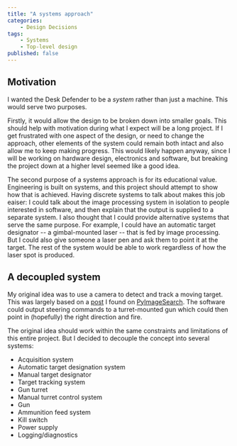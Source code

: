 ```yaml
---
title: "A systems approach"
categories:
    - Design Decisions
tags:
    - Systems
    - Top-level design
published: false
---
```


## Motivation

I wanted the Desk Defender to be a *system* rather than just a machine. This would serve two purposes.

Firstly, it would allow the design to be broken down into smaller goals. This should help with motivation during what I expect will be a long project. If I get frustrated with one aspect of the design, or need to change the approach, other elements of the system could remain both intact and also allow me to keep making progress. This would likely happen anyway, since I will be working on hardware design, electronics and software, but breaking the project down at a higher level seemed like a good idea.

The second purpose of a systems approach is for its educational value. Engineering is built on systems, and this project should attempt to show how that is achieved. Having discrete systems to talk about makes this job eaiser: I could talk about the image processing system in isolation to people interested in software, and then explain that the output is supplied to a separate system. I also thought that I could provide alternative systems that serve the same purpose. For example, I could have an automatic target designator -- a gimbal-mounted laser -- that is fed by image processing. But I could also give someone a laser pen and ask them to point it at the target. The rest of the system would be able to work regardless of how the laser spot is produced.

## A decoupled system

My original idea was to use a camera to detect and track a moving target. This was largely based on a [post](http://www.pyimagesearch.com/2015/06/01/home-surveillance-and-motion-detection-with-the-raspberry-pi-python-and-opencv/) I found on [PyImageSearch](http://www.pyimagesearch.com/). The software could output steering commands to a turret-mounted gun which could then point in (hopefully) the right direction and fire.

The original idea should work within the same constraints and limitations of this entire project. But I decided to decouple the concept into several systems:

* Acquisition system
* Automatic target designation system
* Manual target designator
* Target tracking system
* Gun turret
* Manual turret control system
* Gun
* Ammunition feed system
* Kill switch
* Power supply
* Logging/diagnostics

